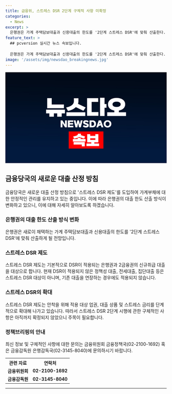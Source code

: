 ```yaml
---
title: 금융위, 스트레스 DSR 2단계 구체적 사항 미확정
categories:
  - News
excerpt: >
  은행권은 가계 주택담보대출과 신용대출의 한도를 '2단계 스트레스 DSR'에 맞춰 산출한다. 이는 미래 금리변동 위험을 고려한 스트레스 DSR 제도 도입의 한 부분으로, 2.26일부터 시행 중이다. 현재는 은행권과 2금융권의 신규취급 대출을 대상으로 산정되며, 안착을 위해 스트레스 DSR 적용 대상 업권과 대출상품이 확대될 예정이다. 구체적인 스트레스 DSR 2단계 시행에 관한 내용은 아직 확정되지 않았으니 주의가 필요하며 관련 문의는 해당 기관으로 문의 바란다.
feature_text: >
  ## pcversion 실시간 뉴스 속보입니다.

  은행권은 가계 주택담보대출과 신용대출의 한도를 '2단계 스트레스 DSR'에 맞춰 산출한다. 이는 미래 금리변동 위험을 고려한 스트레스 DSR 제도 도입의 한 부분으로, 2.26일부터 시행 중이다. 현재는 은행권과 2금융권의 신규취급 대출을 대상으로 산정되며, 안착을 위해 스트레스 DSR 적용 대상 업권과 대출상품이 확대될 예정이다. 구체적인 스트레스 DSR 2단계 시행에 관한 내용은 아직 확정되지 않았으니 주의가 필요하며 관련 문의는 해당 기관으로 문의 바란다.
image: '/assets/img/newsdao_breakingnews.jpg'
---
```


<p><img src="/assets/img/newsdao_breakingnews.jpg" alt="pcversion 속보" /></p>

<h2 data-ke-size="size26">금융당국의 새로운 대출 산정 방침</h2>

<p data-ke-size="size16">금융당국은 새로운 대출 산정 방침으로 '스트레스 DSR 제도'를 도입하여 가계부채에 대한 안정적인 관리를 유지하고 있는 중입니다. 이에 따라 은행권의 대출 한도 산출 방식이 변화하고 있으니, 이에 대해 자세히 알아보도록 하겠습니다.</p>

<h3>은행권의 대출 한도 산출 방식 변화</h3>

<p data-ke-size="size16">은행권은 새로이 채택하는 가계 주택담보대출과 신용대출의 한도를 '2단계 스트레스 DSR'에 맞춰 산출하게 될 전망입니다.</p>

<h3>스트레스 DSR 제도</h3>

<p data-ke-size="size16">스트레스 DSR 제도는 기본적으로 DSR이 적용되는 은행권과 2금융권의 신규취급 대출을 대상으로 합니다. 현재 DSR이 적용되지 않은 정책성 대출, 전세대출, 집단대출 등은 스트레스 DSR 대상이 아니며, 기존 대출을 연장하는 경우에도 적용되지 않습니다.</p>

<h3>스트레스 DSR의 확대</h3>

<p data-ke-size="size16">스트레스 DSR 제도는 안착을 위해 적용 대상 업권, 대출 상품 및 스트레스 금리를 단계적으로 확대해 나가고 있습니다. 따라서 스트레스 DSR 2단계 시행에 관한 구체적인 사항은 아직까지 확정되지 않았으니 주목이 필요합니다.</p>

<h3>정책브리핑의 안내</h3>

<p data-ke-size="size16">최신 정보 및 구체적인 사항에 대한 문의는 금융위원회 금융정책국(02-2100-1692) 혹은 금융감독원 은행감독국(02-3145-8040)에 문의하시기 바랍니다.</p>

<table>
  <tr>
    <th><b>관련 자료</b></th>
    <th><b>연락처</b></th>
  </tr>
  <tr>
    <td style="text-align: center; height: 17px;"><b>금융위원회</b></td>
    <td style="text-align: center; height: 17px;"><b>02-2100-1692</b></td>
  </tr>
  <tr>
    <td style="text-align: center; height: 17px;"><b>금융감독원</b></td>
    <td style="text-align: center; height: 17px;"><b>02-3145-8040</b></td>
  </tr>
</table>

<hr>

